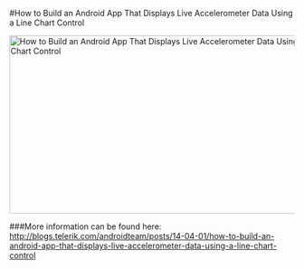 #How to Build an Android App That Displays Live Accelerometer Data Using a Line Chart Control

<a href="http://www.youtube.com/embed/VCvmPO-li5k" target="_blank"><img src="http://content.screencast.com/users/kiril/folders/Default/media/dc3b5494-6252-4332-b0c8-afad94845ed0/seismographV1_screen.png" alt="How to Build an Android App That Displays Live Accelerometer Data Using a Line Chart Control" style="width: 560px;height: 315px"/></a>

###More information can be found here: http://blogs.telerik.com/androidteam/posts/14-04-01/how-to-build-an-android-app-that-displays-live-accelerometer-data-using-a-line-chart-control